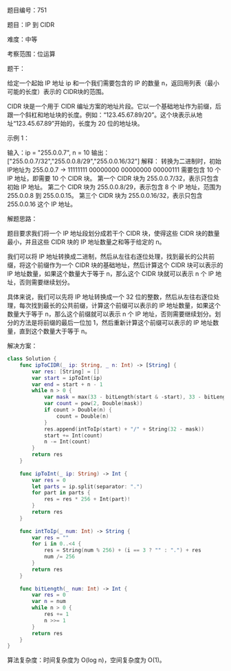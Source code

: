 题目编号：751

题目：IP 到 CIDR

难度：中等

考察范围：位运算

题干：

给定一个起始 IP 地址 ip 和一个我们需要包含的 IP 的数量 n，返回用列表（最小可能的长度）表示的 CIDR块的范围。

CIDR 块是一个用于 CIDR 编址方案的地址片段。它以一个基础地址作为前缀，后跟一个斜杠和地址块的长度。例如：“123.45.67.89/20”。这个块表示从地址“123.45.67.89”开始的，长度为 20 位的地址块。

示例 1：

输入：ip = "255.0.0.7", n = 10
输出：["255.0.0.7/32","255.0.0.8/29","255.0.0.16/32"]
解释：
转换为二进制时，初始IP地址为 255.0.0.7 -> 11111111 00000000 00000000 00000111
需要包含 10 个 IP 地址，即需要 10 个 CIDR 块。
第一个 CIDR 块为 255.0.0.7/32，表示只包含初始 IP 地址。
第二个 CIDR 块为 255.0.0.8/29，表示包含 8 个 IP 地址，范围为 255.0.0.8 到 255.0.0.15。
第三个 CIDR 块为 255.0.0.16/32，表示只包含 255.0.0.16 这个 IP 地址。

解题思路：

题目要求我们将一个 IP 地址段划分成若干个 CIDR 块，使得这些 CIDR 块的数量最小，并且这些 CIDR 块的 IP 地址数量之和等于给定的 n。

我们可以将 IP 地址转换成二进制，然后从左往右逐位处理，找到最长的公共前缀，将这个前缀作为一个 CIDR 块的基础地址，然后计算这个 CIDR 块可以表示的 IP 地址数量，如果这个数量大于等于 n，那么这个 CIDR 块就可以表示 n 个 IP 地址，否则需要继续划分。

具体来说，我们可以先将 IP 地址转换成一个 32 位的整数，然后从左往右逐位处理，每次找到最长的公共前缀，计算这个前缀可以表示的 IP 地址数量，如果这个数量大于等于 n，那么这个前缀就可以表示 n 个 IP 地址，否则需要继续划分。划分的方法是将前缀的最后一位加 1，然后重新计算这个前缀可以表示的 IP 地址数量，直到这个数量大于等于 n。

解决方案：

```swift
class Solution {
    func ipToCIDR(_ ip: String, _ n: Int) -> [String] {
        var res: [String] = []
        var start = ipToInt(ip)
        var end = start + n - 1
        while n > 0 {
            var mask = max(33 - bitLength(start & -start), 33 - bitLength(n))
            var count = pow(2, Double(mask))
            if count > Double(n) {
                count = Double(n)
            }
            res.append(intToIp(start) + "/" + String(32 - mask))
            start += Int(count)
            n -= Int(count)
        }
        return res
    }
    
    func ipToInt(_ ip: String) -> Int {
        var res = 0
        let parts = ip.split(separator: ".")
        for part in parts {
            res = res * 256 + Int(part)!
        }
        return res
    }
    
    func intToIp(_ num: Int) -> String {
        var res = ""
        for i in 0..<4 {
            res = String(num % 256) + (i == 3 ? "" : ".") + res
            num /= 256
        }
        return res
    }
    
    func bitLength(_ num: Int) -> Int {
        var res = 0
        var n = num
        while n > 0 {
            res += 1
            n >>= 1
        }
        return res
    }
}
```

算法复杂度：时间复杂度为 O(log n)，空间复杂度为 O(1)。